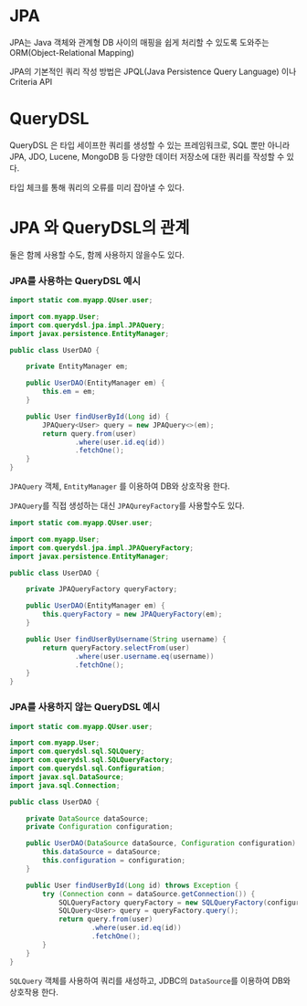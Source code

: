 # JPA
JPA는 Java 객체와 관계형 DB 사이의 매핑을 쉽게 처리할 수 있도록 도와주는 ORM(Object-Relational Mapping)

JPA의 기본적인 쿼리 작성 방법은 JPQL(Java Persistence Query Language) 이나 Criteria API

# QueryDSL
QueryDSL 은 타입 세이프한 쿼리를 생성할 수 있는 프레임워크로, SQL 뿐만 아니라 JPA, JDO, Lucene, MongoDB 등 다양한 데이터 저장소에 대한 쿼리를 작성할 수 있다.

타입 체크를 통해 쿼리의 오류를 미리 잡아낼 수 있다.

# JPA 와 QueryDSL의 관계
둘은 함께 사용할 수도, 함께 사용하지 않을수도 있다.

### JPA를 사용하는 QueryDSL 예시
```Java
import static com.myapp.QUser.user;

import com.myapp.User;
import com.querydsl.jpa.impl.JPAQuery;
import javax.persistence.EntityManager;

public class UserDAO {

    private EntityManager em;

    public UserDAO(EntityManager em) {
        this.em = em;
    }

    public User findUserById(Long id) {
        JPAQuery<User> query = new JPAQuery<>(em);
        return query.from(user)
                .where(user.id.eq(id))
                .fetchOne();
    }
}
```
`JPAQuery` 객체, `EntityManager` 를 이용하여 DB와 상호작용 한다.

`JPAQuery`를 직접 생성하는 대신 `JPAQureyFactory`를 사용할수도 있다.

```Java
import static com.myapp.QUser.user;

import com.myapp.User;
import com.querydsl.jpa.impl.JPAQueryFactory;
import javax.persistence.EntityManager;

public class UserDAO {

    private JPAQueryFactory queryFactory;

    public UserDAO(EntityManager em) {
        this.queryFactory = new JPAQueryFactory(em);
    }

    public User findUserByUsername(String username) {
        return queryFactory.selectFrom(user)
                .where(user.username.eq(username))
                .fetchOne();
    }
}
```

### JPA를 사용하지 않는 QueryDSL 예시
```Java
import static com.myapp.QUser.user;

import com.myapp.User;
import com.querydsl.sql.SQLQuery;
import com.querydsl.sql.SQLQueryFactory;
import com.querydsl.sql.Configuration;
import javax.sql.DataSource;
import java.sql.Connection;

public class UserDAO {

    private DataSource dataSource;
    private Configuration configuration;

    public UserDAO(DataSource dataSource, Configuration configuration) {
        this.dataSource = dataSource;
        this.configuration = configuration;
    }

    public User findUserById(Long id) throws Exception {
        try (Connection conn = dataSource.getConnection()) {
            SQLQueryFactory queryFactory = new SQLQueryFactory(configuration, dataSource);
            SQLQuery<User> query = queryFactory.query();
            return query.from(user)
                    .where(user.id.eq(id))
                    .fetchOne();
        }
    }
}
```
`SQLQuery` 객체를 사용하여 쿼리를 새성하고, JDBC의 `DataSource`를 이용하여 DB와 상호작용 한다.